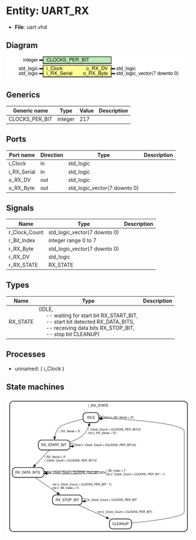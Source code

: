 # Entity: UART_RX 

- **File**: uart.vhd
## Diagram

![Diagram](uart_vhdl.svg "Diagram")
## Generics

| Generic name   | Type    | Value | Description |
| -------------- | ------- | ----- | ----------- |
| CLOCKS_PER_BIT | integer | 217   |             |
## Ports

| Port name   | Direction | Type                         | Description |
| ----------- | --------- | ---------------------------- | ----------- |
| i_Clock     | in        | std_logic                    |             |
| i_RX_Serial | in        | std_logic                    |             |
| o_RX_DV     | out       | std_logic                    |             |
| o_RX_Byte   | out       | std_logic_vector(7 downto 0) |             |
## Signals

| Name          | Type                         | Description |
| ------------- | ---------------------------- | ----------- |
| r_Clock_Count | std_logic_vector(7 downto 0) |             |
| r_Bit_Index   | integer range 0 to 7         |             |
| r_RX_Byte     | std_logic_vector(7 downto 0) |             |
| r_RX_DV       | std_logic                    |             |
| r_RX_STATE    | RX_STATE                     |             |
## Types

| Name     | Type                                                                                                                                                                                                                                                                                       | Description |
| -------- | ------------------------------------------------------------------------------------------------------------------------------------------------------------------------------------------------------------------------------------------------------------------------------------------ | ----------- |
| RX_STATE | (IDLE,<br><span style="padding-left:20px"> -- waiting for start bit RX_START_BIT,<br><span style="padding-left:20px"> -- start bit detected RX_DATA_BITS,<br><span style="padding-left:20px"> -- receiving data bits RX_STOP_BIT,<br><span style="padding-left:20px"> -- stop bit CLEANUP) |             |
## Processes
- unnamed: ( i_Clock )
## State machines

![Diagram_state_machine_0]( stm_UART_RX_00.svg "Diagram")